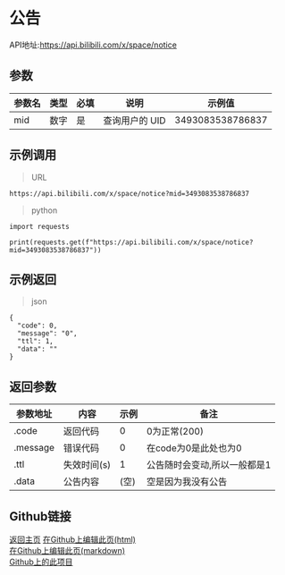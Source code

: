 # 公告  
API地址:https://api.bilibili.com/x/space/notice
## 参数  
| 参数名 | 类型   | 必填 | 说明               | 示例值           |
|--------|--------|------|--------------------|------------------|
| mid    | 数字 | 是   | 查询用户的 UID     | 3493083538786837 |

## 示例调用  
>URL


```
https://api.bilibili.com/x/space/notice?mid=3493083538786837
```  
>python


```
import requests

print(requests.get(f"https://api.bilibili.com/x/space/notice?mid=3493083538786837"))
```

## 示例返回  
>json


```
{
  "code": 0,
  "message": "0",
  "ttl": 1,
  "data": ""
}
```

## 返回参数
| 参数地址  |  内容 |  示例 |  备注 |  
| ------------ | ---------------- | ------------ | ------------ |   
| .code  | 返回代码  | 0  |  0为正常(200) |  
|  .message | 错误代码  | 0  | 在code为0是此处也为0  |  
|  .ttl |  失效时间(s) | 1  | 公告随时会变动,所以一般都是1  |  
| .data  | 公告内容  | (空) |  空是因为我没有公告 |  

## Github链接
[返回主页](https://qiufengcute.github.io/unofficial-bilibili-apis-docs/)
[在Github上编辑此页(html)](https://github.com/qiufengcute/unofficial-bilibili-apis-docs/edit/main/docs/html/notice.html)  
[在Github上编辑此页(markdown)](https://github.com/qiufengcute/unofficial-bilibili-apis-docs/edit/main/docs/markdown/notice.md)  
[Github上的此项目](https://github.com/qiufengcute/unofficial-bilibili-apis-docs/)
